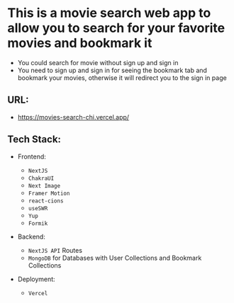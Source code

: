 # This is a movie search web app to allow you to search for your favorite movies and bookmark it

-   You could search for movie without sign up and sign in
-   You need to sign up and sign in for seeing the bookmark tab and bookmark your movies, otherwise it will redirect you to the sign in page

## URL:

-   https://movies-search-chi.vercel.app/

## Tech Stack:

-   Frontend:

    -   `NextJS`
    -   `ChakraUI`
    -   `Next Image`
    -   `Framer Motion`
    -   `react-cions`
    -   `useSWR`
    -   `Yup`
    -   `Formik`

-   Backend:

    -   `NextJS API` Routes
    -   `MongoDB` for Databases with User Collections and Bookmark Collections

-   Deployment:
    -   `Vercel`
